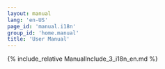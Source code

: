 ```yaml
---
layout: manual
lang: 'en-US'
page_id: 'manual.i18n'
group_id: 'home.manual'
title: 'User Manual'
---
```

{% include_relative ManualInclude_3_i18n_en.md %}